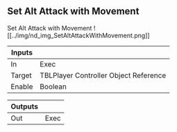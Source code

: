 ## Set Alt Attack with Movement
Set Alt Attack with Movement
![[../img/nd_img_SetAltAttackWithMovement.png]]

|Inputs||
|--|--|
| In | Exec |
| Target | TBLPlayer Controller Object Reference |
| Enable | Boolean |

|Outputs||
|--|--|
| Out | Exec |
